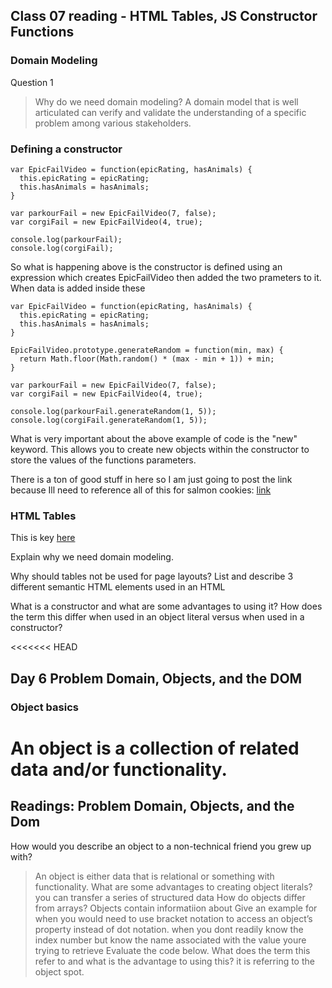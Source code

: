 

## Class 07 reading - HTML Tables, JS Constructor Functions

<!-- Much of the content of these notes is for reference and not original. Sourcing is from [github](https://github.com/codefellows/domain_modeling#domain-modeling) -->

### Domain Modeling

Question 1
> Why do we need domain modeling?
A domain model that is well articulated can verify and validate the understanding of a specific problem among various stakeholders.

### Defining a constructor

```
var EpicFailVideo = function(epicRating, hasAnimals) {
  this.epicRating = epicRating;
  this.hasAnimals = hasAnimals;
}

var parkourFail = new EpicFailVideo(7, false);
var corgiFail = new EpicFailVideo(4, true);

console.log(parkourFail);
console.log(corgiFail);
```

So what is happening above is the constructor is defined using an expression which creates EpicFailVideo then added the two prameters to it. When data is added inside these 

```
var EpicFailVideo = function(epicRating, hasAnimals) {
  this.epicRating = epicRating;
  this.hasAnimals = hasAnimals;
}

EpicFailVideo.prototype.generateRandom = function(min, max) {
  return Math.floor(Math.random() * (max - min + 1)) + min;
}

var parkourFail = new EpicFailVideo(7, false);
var corgiFail = new EpicFailVideo(4, true);

console.log(parkourFail.generateRandom(1, 5));
console.log(corgiFail.generateRandom(1, 5));
```

What is very important about the above example of code is the "new" keyword. This allows you to create new objects within the constructor to store the values of the functions parameters.

There is a ton of good stuff in here so I am just going to post the link because Ill need to reference all of this for salmon cookies: [link](https://github.com/codefellows/domain_modeling#domain-modeling)

### HTML Tables

This is key [here](https://ui.dev/beginners-guide-to-javascript-prototype)

Explain why we need domain modeling.

Why should tables not be used for page layouts?
List and describe 3 different semantic HTML elements used in an HTML 

What is a constructor and what are some advantages to using it?
How does the term this differ when used in an object literal versus when used in a constructor?





<<<<<<< HEAD
## Day 6 Problem Domain, Objects, and the DOM

<!-- Much of the content of this page is from https://developer.mozilla.org/en-US/docs/Learn/JavaScript/Objects/Basics -->

### Object basics

An object is a collection of related data and/or functionality.
=======
## Readings: Problem Domain, Objects, and the Dom

<!-- Parts of these notes have been copied from https://canvas.instructure.com/courses/4898184/discussion_topics/15038283#submit -->


How would you describe an object to a non-technical friend you grew up with?
> An object is either data that is relational or something with functionality.
What are some advantages to creating object literals?
> you can transfer a series of structured data 
How do objects differ from arrays?
> Objects contain informatiion about 
Give an example for when you would need to use bracket notation to access an object’s property instead of dot notation.
>when you dont readily know the index number but know the name associated with the value youre trying to retrieve
Evaluate the code below. What does the term this refer to and what is the advantage to using this?
>it is referring to the object spot. 